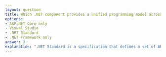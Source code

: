 ```yaml
---
layout: question
title: Which .NET component provides a unified programming model across different platforms?
options:
- ASP.NET Core only
- Visual Studio
- .NET Standard
- .NET Framework only
answer: 3
explanation: ".NET Standard is a specification that defines a set of APIs that all .NET implementations must provide, ensuring code compatibility across different .NET platforms like .NET Core, .NET Framework, and Xamarin."
---
```

